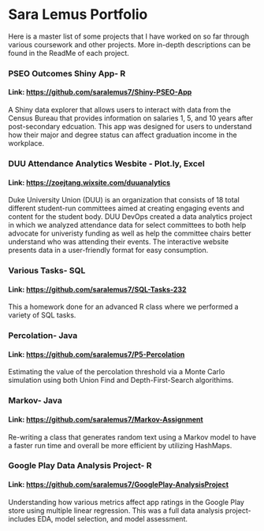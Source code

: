 # Sara Lemus Portfolio
Here is a master list of some projects that I have worked on so far through various coursework and other projects. More in-depth descriptions can be found in the ReadMe of each project.

### PSEO Outcomes Shiny App- R
#### Link: https://github.com/saralemus7/Shiny-PSEO-App
A Shiny data explorer that allows users to interact with data from the Census Bureau that provides information on salaries 1, 5, and 10 years after post-secondary edcuation. This app was designed for users to understand how their major and degree status can affect graduation income in the workplace. 

### DUU Attendance Analytics Wesbite - Plot.ly, Excel
#### Link: https://zoejtang.wixsite.com/duuanalytics
Duke University Union (DUU) is an organization that consists of 18 total different student-run committees aimed at creating engaging events and content for the student body. DUU DevOps created a data analytics project in which we analyzed attendance data for select committees to both help advocate for univeristy funding as well as help the committee chairs better understand who was attending their events. The interactive website presents data in a user-friendly format for easy consumption.

### Various Tasks- SQL
#### Link: https://github.com/saralemus7/SQL-Tasks-232
This a homework done for an advanced R class where we performed a variety of SQL tasks.

### Percolation- Java 
#### Link: https://github.com/saralemus7/P5-Percolation
Estimating the value of the percolation threshold via a Monte Carlo simulation using both Union Find and Depth-First-Search algorithims.

### Markov- Java
#### Link: https://github.com/saralemus7/Markov-Assignment
Re-writing a class that generates random text using a Markov model to have a faster run time and overall be more efficient by utilizing HashMaps.

### Google Play Data Analysis Project- R
#### Link: https://github.com/saralemus7/GooglePlay-AnalysisProject
Understanding how various metrics affect app ratings in the Google Play store using multiple linear regression. This was a full data analysis project- includes EDA, model selection, and model assessment. 

